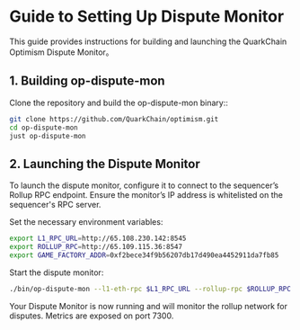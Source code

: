 # Guide to Setting Up Dispute Monitor
This guide provides instructions for building and launching the QuarkChain Optimism Dispute Monitor。

## 1. Building op-dispute-mon
Clone the repository and build the op-dispute-mon binary::
```bash
git clone https://github.com/QuarkChain/optimism.git
cd op-dispute-mon
just op-dispute-mon
```

## 2. Launching the Dispute Monitor
To launch the dispute monitor, configure it to connect to the sequencer’s Rollup RPC endpoint. Ensure the monitor’s IP address is whitelisted on the sequencer's RPC server.

Set the necessary environment variables:
```bash
export L1_RPC_URL=http://65.108.230.142:8545
export ROLLUP_RPC=http://65.109.115.36:8547
export GAME_FACTORY_ADDR=0xf2bece34f9b56207db17d490ea4452911da7fb85
```

Start the dispute monitor:
```bash
./bin/op-dispute-mon --l1-eth-rpc $L1_RPC_URL --rollup-rpc $ROLLUP_RPC --game-factory-address $GAME_FACTORY_ADDR --metrics.enabled --metrics.addr 0.0.0.0 --metrics.port 7300
```

Your Dispute Monitor is now running and will monitor the rollup network for disputes. Metrics are exposed on port 7300.